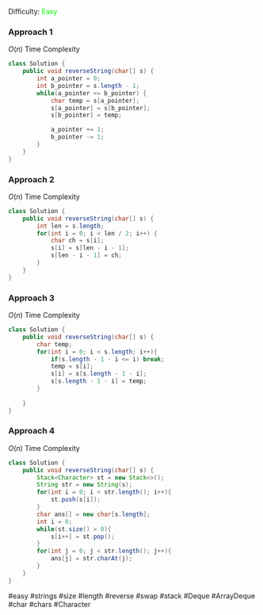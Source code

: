 Difficulty: <span style="color:rgb(0,255,0)">Easy</span>

### Approach 1
$O(n)$ Time Complexity
```java
class Solution {
	public void reverseString(char[] s) {
		int a_pointer = 0;
		int b_pointer = s.length - 1;
		while(a_pointer <= b_pointer) {
			char temp = s[a_pointer];
			s[a_pointer] = s[b_pointer];
			s[b_pointer] = temp;

			a_pointer += 1;
			b_pointer -= 1;
		}
	}
}
```

### Approach 2
$O(n)$ Time Complexity
```java
class Solution {
	public void reverseString(char[] s) {
		int len = s.length;
		for(int i = 0; i < len / 2; i++) {
			char ch = s[i];
			s[i] = s[len - i - 1];
			s[len - i - 1] = ch;
		}
	}
}
```

### Approach 3
$O(n)$ Time Complexity
```java
class Solution {
    public void reverseString(char[] s) {
        char temp;
        for(int i = 0; i < s.length; i++){
            if(s.length - 1 - i <= i) break;
            temp = s[i];
            s[i] = s[s.length - 1 - i];
            s[s.length - 1 - i] = temp;
        }
        
    }
}
```

### Approach 4
$O(n)$ Time Complexity
```java
class Solution {
    public void reverseString(char[] s) {
        Stack<Character> st = new Stack<>();
        String str = new String(s);
        for(int i = 0; i < str.length(); i++){
            st.push(s[i]);
        }
        char ans[] = new char[s.length];
        int i = 0;
        while(st.size() > 0){
            s[i++] = st.pop();
        }
        for(int j = 0; j < str.length(); j++){
            ans[j] = str.charAt(j);
        }
    }
}
```

#easy #strings #size #length #reverse #swap #stack #Deque #ArrayDeque #char #chars #Character 
